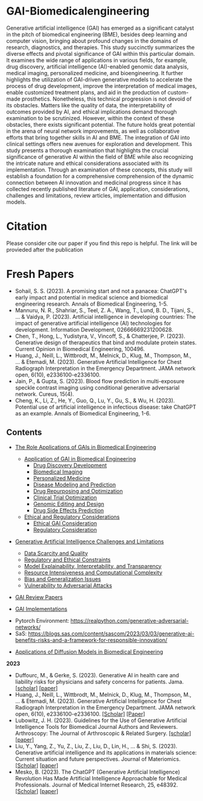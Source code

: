 # GAI-Biomedicalengineering
Generative artificial intelligence (GAI) has emerged as a significant catalyst in the pitch of biomedical engineering (BME), besides deep learning and computer vision, bringing about profound changes in the domains of research, diagnostics, and therapies. This study succinctly summarizes the diverse effects and pivotal significance of GAI within this particular domain. It examines the wide range of applications in various fields, for example, drug discovery, artificial intelligence (AI)-enabled genomic data analysis, medical imaging, personalized medicine, and bioengineering. It further highlights the utilization of GAI-driven generative models to accelerate the process of drug development, improve the interpretation of medical images, enable customized treatment plans, and aid in the production of custom-made prosthetics. Nonetheless, this technical progression is not devoid of its obstacles. Matters like the quality of data, the interpretability of outcomes provided by AI, and ethical implications demand thorough examination to be scrutinized. However, within the context of these obstacles, there exists significant potential. The future holds great potential in the arena of neural network improvements, as well as collaborative efforts that bring together skills in AI and BME. The integration of GAI into clinical settings offers new avenues for exploration and development. This study presents a thorough examination that highlights the crucial significance of generative AI within the field of BME while also recognizing the intricate nature and ethical considerations associated with its implementation. Through an examination of these concepts, this study will establish a foundation for a comprehensive comprehension of the dynamic connection between AI innovation and medicinal progress since it has collected recently published literature of GAI, application, considerations, challenges and limitations, review articles, implementation and diffusion models.

# Citation
Please consider cite our paper if you find this repo is helpful. The link will be provieded after the publication


# Fresh Papers
- Sohail, S. S. (2023). A promising start and not a panacea: ChatGPT's early impact and potential in medical science and biomedical engineering research. Annals of Biomedical Engineering, 1-5.
- Mannuru, N. R., Shahriar, S., Teel, Z. A., Wang, T., Lund, B. D., Tijani, S., ... & Vaidya, P. (2023). Artificial intelligence in developing countries: The impact of generative artificial intelligence (AI) technologies for development. Information Development, 02666669231200628.
- Chen, T., Hong, L., Yudistyra, V., Vincoff, S., & Chatterjee, P. (2023). Generative design of therapeutics that bind and modulate protein states. Current Opinion in Biomedical Engineering, 100496.
- Huang, J., Neill, L., Wittbrodt, M., Melnick, D., Klug, M., Thompson, M., ... & Etemadi, M. (2023). Generative Artificial Intelligence for Chest Radiograph Interpretation in the Emergency Department. JAMA network open, 6(10), e2336100-e2336100.
- Jain, P., & Gupta, S. (2023). Blood flow prediction in multi-exposure speckle contrast imaging using conditional generative adversarial network. Cureus, 15(4).
- Cheng, K., Li, Z., He, Y., Guo, Q., Lu, Y., Gu, S., & Wu, H. (2023). Potential use of artificial intelligence in infectious disease: take ChatGPT as an example. Annals of Biomedical Engineering, 1-6.


## Contents

* [The Role Applications of GAIs in Biomedical Engineering](#applications-of-gans-in-agriculture)
  * [Application of GAI in Biomedical Engineering](#drug-discovery-development)
    * [Drug Discovery Development](#drug-discovery-development)
    * [Biomedical Imaging](#biomedical-imaging)
    * [Personalized Medicine](#personalized-medicine)
    * [Disease Modeling and Prediction](#disease-modeling-and-prediction)
    * [Drug Repurposing and Optimization](#drug-repurposing-and-optimization)
    * [Clinical Trial Optimization](#clinical-trial-optimization)
    * [Genomic Editing and Design](#genomic-editing-and-design)
    * [Drug Side Effects Prediction](#drug-side-effects-prediction)
  * [Ethical and Regulatory Considerations](#ethical-and-regulatory-considerations)
    * [Ethical GAI Consideration](ethical-GAI-consideration)
    * [Regulatory Consideration](#regulatory-consideration)
* [Generative Artificial Intelligence Challenges and Limitations](#generative-artificial-intelligence-challenges-and-limitations)
    * [Data Scarcity and Quality](#data-scarcity-and-quality)
    * [Regulatory and Ethical Constraints](regulatory-and-ethical-constraints)
    * [Model Explainability, Interpretability, and Transparency](#model-explainability-interpretability-and-transparency)
    * [Resource Intensiveness and Computational Complexity](#resource-intensiveness-and-computational-complexity)
    * [Bias and Generalization Issues](#bias-and-generalization-issues)
    * [Vulnerability to Adversarial Attacks](#vulnerability-to-adversarial-attacks)
* [GAI Review Papers](#gai-review-papers)
  
* [GAI Implementations](#gan-implementations)
- Pytorch Environment: https://realpython.com/generative-adversarial-networks/
- SaS: https://blogs.sas.com/content/sascom/2023/03/03/generative-ai-benefits-risks-and-a-framework-for-responsible-innovation/
* [Applications of Diffusion Models in Biomedical Engineering](#applications-of-diffusion-models-in-biomedical-engineering)


**2023**
- Duffourc, M., & Gerke, S. (2023). Generative AI in health care and liability risks for physicians and safety concerns for patients. Jama. [[scholar]](https://scholar.google.com/scholar?hl=en&as_sdt=0%2C25&q=Generative+AI+in+health+care+and+liability+risks+for+physicians+and+safety+concerns+for+patients&btnG=) [[paper]](https://jamanetwork.com/journals/jama/article-abstract/2807168)
- Huang, J., Neill, L., Wittbrodt, M., Melnick, D., Klug, M., Thompson, M., ... & Etemadi, M. (2023). Generative Artificial Intelligence for Chest Radiograph Interpretation in the Emergency Department. JAMA network open, 6(10), e2336100-e2336100. [[Scholar]](https://scholar.google.com/scholar?hl=en&as_sdt=0%2C25&q=Generative+Artificial+Intelligence+for+Chest+Radiograph+Interpretation+in+the+Emergency+Department&btnG=) [[Paper]](https://jamanetwork.com/journals/jamanetworkopen/article-abstract/2810195)
- Lubowitz, J. H. (2023). Guidelines for the Use of Generative Artificial Intelligence Tools for Biomedical Journal Authors and Reviewers. Arthroscopy: The Journal of Arthroscopic & Related Surgery. [[scholar]](https://scholar.google.com/scholar?hl=en&as_sdt=0%2C25&q=Guidelines+for+the+Use+of+Generative+Artificial+Intelligence+Tools+for+Biomedical+Journal+Authors+and+Reviewers&btnG=) [[paper]](https://www.sciencedirect.com/science/article/abs/pii/S0749806323008812)
- Liu, Y., Yang, Z., Yu, Z., Liu, Z., Liu, D., Lin, H., ... & Shi, S. (2023). Generative artificial intelligence and its applications in materials science: Current situation and future perspectives. Journal of Materiomics. [[Scholar]](https://scholar.google.com/scholar?hl=en&as_sdt=0%2C25&q=Generative+artificial+intelligence+and+its+applications+in+materials+science%3A+Current+situation+and+future+perspectives&btnG=) [[paper]](https://www.sciencedirect.com/science/article/pii/S2352847823000771)
- Mesko, B. (2023). The ChatGPT (Generative Artificial Intelligence) Revolution Has Made Artificial Intelligence Approachable for Medical Professionals. Journal of Medical Internet Research, 25, e48392. [[Scholar]](https://scholar.google.com/scholar?hl=en&as_sdt=0%2C5&q=The+ChatGPT+%28Generative+Artificial+Intelligence%29+Revolution+Has+Made+Artificial+Intelligence+Approachable+for+Medical+Professionals&btnG=) [[paper]](https://www.jmir.org/2023/1/e48392/)



